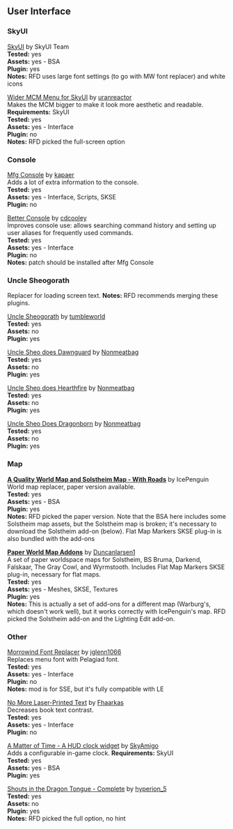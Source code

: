 ## User Interface

### SkyUI

[SkyUI](https://www.nexusmods.com/skyrim/mods/3863) 
by SkyUI Team  
	**Tested:** yes  
	**Assets:** yes - BSA  
	**Plugin:** yes  
	**Notes:** RFD uses large font settings (to go with MW font replacer) and white icons  
  
[Wider MCM Menu for SkyUI](https://www.nexusmods.com/skyrim/mods/95924) 
by [uranreactor](https://www.nexusmods.com/users/1863120)  
Makes the MCM bigger to make it look more aesthetic and readable.  
	**Requirements:** SkyUI  
	**Tested:** yes  
	**Assets:** yes - Interface  
	**Plugin:** no  
	**Notes:** RFD picked the full-screen option  
  
### Console
[Mfg Console](https://www.nexusmods.com/skyrim/mods/44596) 
by [kapaer](https://www.nexusmods.com/users/1024728)  
Adds a lot of extra information to the console.  
	**Tested:** yes  
	**Assets:** yes - Interface, Scripts, SKSE  
	**Plugin:** no  
  
[Better Console](https://www.nexusmods.com/skyrim/mods/80746) 
by [cdcooley](https://www.nexusmods.com/users/79655)  
Improves console use: allows searching command history and setting up user aliases for frequently used commands.  
	**Tested:** yes  
	**Assets:** yes - Interface  
	**Plugin:** no  
	**Notes:** patch should be installed after Mfg Console  
  
### Uncle Sheogorath  
Replacer for loading screen text.
**Notes:** RFD recommends merging these plugins.  
  
[Uncle Sheogorath](https://www.nexusmods.com/skyrim/mods/12234) 
by [tumbleworld](https://www.nexusmods.comusers/470889)  
	**Tested:** yes  
	**Assets:** no  
	**Plugin:** yes  
  
[Uncle Sheo does Dawnguard](https://www.nexusmods.com/skyrim/mods/31766) 
by [Nonmeatbag](https://www.nexusmods.com/users/2780823)  
	**Tested:** yes  
	**Assets:** no  
	**Plugin:** yes  
  
[Uncle Sheo does Hearthfire](https://www.nexusmods.com/skyrim/mods/31820) 
by [Nonmeatbag](https://www.nexusmods.com/users/2780823)  
	**Tested:** yes  
	**Assets:** no  
	**Plugin:** yes  
  
[Uncle Sheo Does Dragonborn](https://www.nexusmods.com/skyrim/mods/36987) 
by [Nonmeatbag](https://www.nexusmods.com/users/2780823)  
	**Tested:** yes  
	**Assets:** no  
	**Plugin:** yes  
  
### Map
**[A Quality World Map and Solstheim Map - With Roads](https://www.nexusmods.com/skyrim/mods/4929)** 
by IcePenguin  
World map replacer, paper version available.  
	**Tested:** yes  
	**Assets:** yes - BSA  
	**Plugin:** yes  
	**Notes:** RFD picked the paper version. Note that the BSA here includes some Solstheim map assets, but the Solstheim map is broken; it's necessary to download the Solstheim add-on (below). Flat Map Markers SKSE plug-in is also bundled with the add-ons  
  
**[Paper World Map Addons](https://www.nexusmods.com/skyrim/mods/84734)** 
by [Duncanlarsen1](https://www.nexusmods.com/users/19519224)  
A set of paper worldspace maps for Solstheim, BS Bruma, Darkend, Falskaar, The Gray Cowl, and Wyrmstooth. Includes Flat Map Markers SKSE plug-in, necessary for flat maps.  
	**Tested:** yes  
	**Assets:** yes - Meshes, SKSE, Textures  
	**Plugin:** yes  
  	**Notes:** This is actually a set of add-ons for a different map (Warburg's, which doesn't work well), but it works correctly with IcePenguin's map. RFD picked the Solstheim add-on and the Lighting Edit add-on.  
  
### Other
[Morrowind Font Replacer](https://www.nexusmods.com/skyrimspecialedition/mods/2784) 
by [jglenn1066](https://www.nexusmods.com/users/26044699)  
Replaces menu font with Pelagiad font.  
	**Tested:** yes  
	**Assets:** yes - Interface  
	**Plugin:** no  
	**Notes:** mod is for SSE, but it's fully compatible with LE  
  
[No More Laser-Printed Text](https://www.nexusmods.com/skyrim/mods/62208) 
by [Fhaarkas](https://www.nexusmods.com/users/1157655)  
Decreases book text contrast.  
	**Tested:** yes  
	**Assets:** yes - Interface  
	**Plugin:** no  
  
[A Matter of Time - A HUD clock widget](https://www.nexusmods.com/skyrim/mods/44091) 
by [SkyAmigo](https://www.nexusmods.com/users/7777990)  
Adds a configurable in-game clock.
	**Requirements:** SkyUI  
	**Tested:** yes  
	**Assets:** yes - BSA  
	**Plugin:** yes  
  
[Shouts in the Dragon Tongue - Complete](https://www.nexusmods.com/skyrim/mods/32821) 
by [hyperion_5](https://www.nexusmods.com/users/215853)  
	**Tested:** yes  
	**Assets:** no  
	**Plugin:** yes  
	**Notes:** RFD picked the full option, no hint  
  
